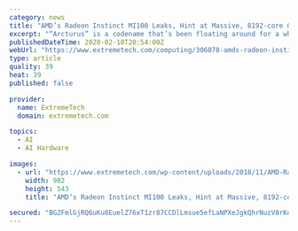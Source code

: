 ```yaml
---
category: news
title: "AMD’s Radeon Instinct MI100 Leaks, Hint at Massive, 8192-core GPU"
excerpt: "“Arcturus” is a codename that’s been floating around for a while, having first been mentioned by an AMD staffer in late 2018, but it’s never been clear if the GPU was based on Navi or Vega. Thus far, AMD has maintained a divide between its Vega products, which are built for AI and the HPC market, and Navi, which is built for gamin"
publishedDateTime: 2020-02-10T20:54:00Z
webUrl: "https://www.extremetech.com/computing/306070-amds-radeon-instinct-mi100-leaks-hint-at-massive-8192-core-gpu"
type: article
quality: 39
heat: 39
published: false

provider:
  name: ExtremeTech
  domain: extremetech.com

topics:
  - AI
  - AI Hardware

images:
  - url: "https://www.extremetech.com/wp-content/uploads/2018/11/AMD-Radeon-Instinct.jpg"
    width: 982
    height: 543
    title: "AMD’s Radeon Instinct MI100 Leaks, Hint at Massive, 8192-core GPU"

secured: "BGZFmlGjRQ6uKu8EuelZ76xT1zr87CCDlLmsue5efLaNPXeJgkQhrNuzV8rKqXW4UgE5H0NtjnJICMgPvmpZd6TFEWue88UUmDNafhreIFgA6K+1U9Xo9sTZQBu8V1U9tnd0XBV9X9G9igwyWLpUpLmeV002oF6jGIKOgOqHieRWsw6RVbAh0EUHaigojsF6IHt1VTUYDED7XVMlvxrBrYfAWizR/p4WHPdKwJy9qf79ZK9+ctGPfnfBmMJWquWdoD+oAnRxVsfvNA65w3z+4XA7OGeT5LTTOLhxBXd+erAvnBVOtsbVv6MU4xNW5x23;jJ5VVVdc7uBjWUl+lhsxpw=="
---
```



